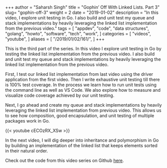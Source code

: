 +++
author = "Saharsh Singh"
title = "Gophin’ Off With Linked Lists. Part 3"
slug= "gophin-off-3"
weight = 2
date = "2019-01-02"
description = "In this video, I explore unit testing in Go. I also build and unit test my queue and stack implementations by heavily leveraging the linked list implementation from the previous video."
tags = [
    "appdev",
    "code",
    "data structures",
    "golang",
    "howto",
    "software",
    "tech",
    "work",
]
categories = [
    "videos",
    "youtube",
]
aliases = [
    "/2019/01/02/161/",
]
+++

This is the third part of the series. In this video I explore unit testing in Go by testing the linked list implementation from the previous video. I also build and unit test my queue and stack implementations by heavily leveraging the linked list implementation from the previous video.

<!--more-->

First, I test our linked list implementation from last video using the driver application from the first video. Then I write exhaustive unit testing till there is 100% test coverage. In the process we learn how to run unit tests using the command line as well as VS Code. We also explore how to measure and visualize code coverage achieved by our unit testing.

Next, I go ahead and create my queue and stack implementations by heavily leveraging the linked list implementation from previous video. This allows us to see how composition, good encapsulation, and unit testing of multiple packages work in Go.

{{< youtube cECOzRX_XSw >}}

In the next video, I will dig deeper into inheritance and polymorphism in Go by building an implementation of the linked list that keeps elements sorted in their natural order.

Check out the code from this video series on Github [here](https://github.com/saharsh-samples/gophinoff).